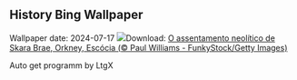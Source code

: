 ## History Bing Wallpaper
Wallpaper date: 2024-07-17
![](https://www.bing.com/th?id=OHR.AncientOrkney_PT-BR0835986378_UHD.jpg&w=1000)Download: [O assentamento neolítico de Skara Brae, Orkney, Escócia (© Paul Williams - FunkyStock/Getty Images)](https://www.bing.com/th?id=OHR.AncientOrkney_PT-BR0835986378_UHD.jpg)

Auto get programm by LtgX
